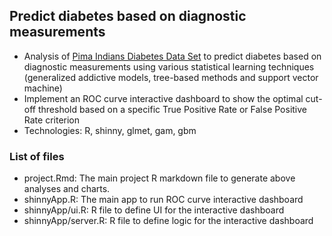 ## Predict diabetes based on diagnostic measurements
* Analysis of [Pima Indians Diabetes Data Set](https://archive.ics.uci.edu/ml/datasets/pima+indians+diabetes) to predict diabetes based on diagnostic measurements using various statistical learning techniques (generalized addictive models, tree-based methods and support vector machine)
* Implement an ROC curve interactive dashboard to show the optimal cut-off threshold based on a specific True Positive Rate or False Positive Rate criterion
* Technologies: R, shinny, glmet, gam, gbm

### List of files ###
* project.Rmd: The main project R markdown file to generate above analyses and charts.
* shinnyApp.R: The main app to run ROC curve interactive dashboard 
* shinnyApp/ui.R: R file to define UI for the interactive dashboard 
* shinnyApp/server.R: R file to define logic for the interactive dashboard 
